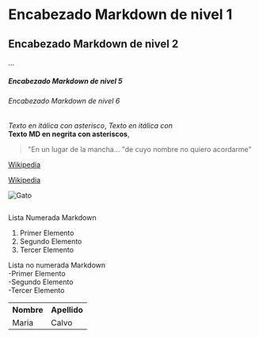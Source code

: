 # Encabezado Markdown de nivel 1
## Encabezado Markdown de nivel 2
...
##### Encabezado Markdown de nivel 5
###### Encabezado Markdown de nivel 6

*Texto en itálica con asterisco*, _Texto en itálica con_  
**Texto MD en negrita con asteriscos**,    
>"En un lugar de la mancha...
>"de cuyo nombre no quiero acordarme"  

[Wikipedia](https://www.wikipedia.org/)

<a href="https://https://www.wikipedia.org/">Wikipedia</a>

![Gato](https://upload.wikimedia.org/wikipedia/commons/thumb/6/64/Collage_of_Six_Cats-02.jpg/800px-Collage_of_Six_Cats-02.jpg)

![]()

Lista Numerada Markdown
1. Primer Elemento
2. Segundo Elemento
3. Tercer Elemento

Lista no numerada Markdown  
-Primer Elemento  
-Segundo Elemento  
-Tercer Elemento  

<table>
  <tr><th>Nombre</td><th>Apellido</td><tr>
  <tr><td>Maria</td><td>Calvo</td><tr>
